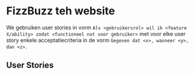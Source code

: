 # FizzBuzz teh website 

We gebruiken user stories in vorm `Als <gebruikersrol> wil ik <feature X/ability> zodat <functioneel nut voor gebruiker>` met voor elke user story enkele acceptatiecriteria in de vorm `Gegeven dat <x>, wanneer <y>, dan <z>`.

## User Stories